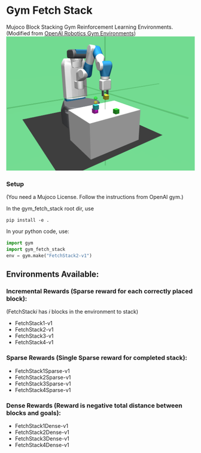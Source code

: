 # Gym Fetch Stack

Mujoco Block Stacking Gym Reinforcement Learning Environments.  
(Modified from [OpenAI Robotics Gym Environments](https://github.com/openai/gym/tree/master/gym/envs/robotics))
![](/media/stack4.png)

### Setup
(You need a Mujoco License. Follow the instructions from OpenAI gym.)

In the gym_fetch_stack root dir, use
```
pip install -e .
```
In your python code, use:
```python
import gym
import gym_fetch_stack
env = gym.make("FetchStack2-v1")
```

## Environments Available:
### Incremental Rewards (Sparse reward for each correctly placed block):
(FetchStack*i* has _i_ blocks in the environment to stack)
- FetchStack1-v1 
- FetchStack2-v1
- FetchStack3-v1
- FetchStack4-v1

### Sparse Rewards (Single Sparse reward for completed stack):
- FetchStack1Sparse-v1
- FetchStack2Sparse-v1
- FetchStack3Sparse-v1
- FetchStack4Sparse-v1

### Dense Rewards (Reward is negative total distance between blocks and goals):
- FetchStack1Dense-v1
- FetchStack2Dense-v1
- FetchStack3Dense-v1
- FetchStack4Dense-v1
